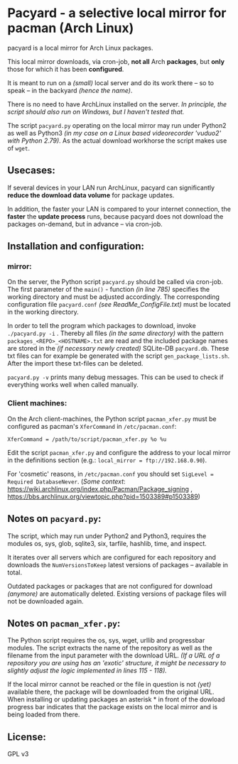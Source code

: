 # Pacyard - a selective local mirror for pacman (Arch Linux)

pacyard is a local mirror for Arch Linux packages.

This local mirror downloads, via cron-job, **not all** Arch **packages**, but **only** those for which it has been **configured**.

It is meant to run on a *(small)* local server and do its work there – so to speak – in the backyard *(hence the name)*.

There is no need to have ArchLinux installed on the server. *In principle, the script should also run on Windows, but I haven't tested that.*

The script `pacyard.py` operating on the local mirror may run under Python2 as well as Python3 *(in my case on a Linux based videorecorder 'vuduo2' with Python 2.79)*. As the actual download workhorse the script makes use of `wget`.

## Usecases:
If several devices in your LAN run ArchLinux, pacyard can significantly **reduce the download data volume** for package updates.

In addition, the faster your LAN is compared to your internet connection, the **faster** the **update process** runs, because pacyard does not download the packages on-demand, but in advance – via cron-job.
 

## Installation and configuration:
### mirror:
On the server, the Python script `pacyard.py` should be called via cron-job. The first parameter of the `main()` - function *(in line 785)* specifies the working directory and must be adjusted accordingly. The corresponding configuration file `pacyard.conf` *(see ReadMe_ConfigFile.txt)* must be located in the working directory.

 In order to tell the program which packages to download, invoke `./pacyard.py -i` . Thereby all files *(in the same directory)* with the pattern `packages_<REPO>_<HOSTNAME>.txt` are read and the included package names are stored in the *(if necessary newly created)* SQLite-DB `pacyard.db`. These txt files can for example be generated with the script `gen_package_lists.sh`. After the import these txt-files can be deleted.

`pacyard.py -v` prints many debug messages. This can be used to check if everything works well when called manually.

### Client machines:
On the Arch client-machines, the Python script `pacman_xfer.py` must be configured as pacman's `XferCommand` in `/etc/pacman.conf`:

    XferCommand = /path/to/script/pacman_xfer.py %o %u

Edit the script `pacman_xfer.py` and configure the address to your local mirror in the definitions section (e.g.: `local_mirror = ftp://192.168.0.90`).

For 'cosmetic' reasons, in `/etc/pacman.conf` you should set
`SigLevel = Required DatabaseNever`. (*Some context*: https://wiki.archlinux.org/index.php/Pacman/Package_signing , https://bbs.archlinux.org/viewtopic.php?pid=1503389#p1503389)

## Notes on `pacyard.py`:

The script, which may run under Python2 and Python3, requires the modules os, sys, glob, sqlite3, six, tarfile, hashlib, time, and inspect.

It iterates over all servers which are configured for each repository and downloads the `NumVersionsToKeep` latest versions of packages – available in total.

Outdated packages or packages that are not configured for download *(anymore)* are automatically deleted. Existing versions of package files will not be downloaded again.

## Notes on `pacman_xfer.py`:

The Python script requires the os, sys, wget, urllib and progressbar modules.
The script extracts the name of the repository as well as the filename from the input parameter with the download URL. *(If a URL of a repository you are using has an 'exotic' structure, it might be necessary to slightly adjust the logic implemented in lines 115 - 118).*

If the local mirror cannot be reached or the file in question is not *(yet)* available there, the package will be downloaded from the original URL. When installing or updating packages an asterisk * in front of the dowload progress bar indicates that the package exists on the local mirror and is being loaded from there.

 ## License:
 GPL v3

